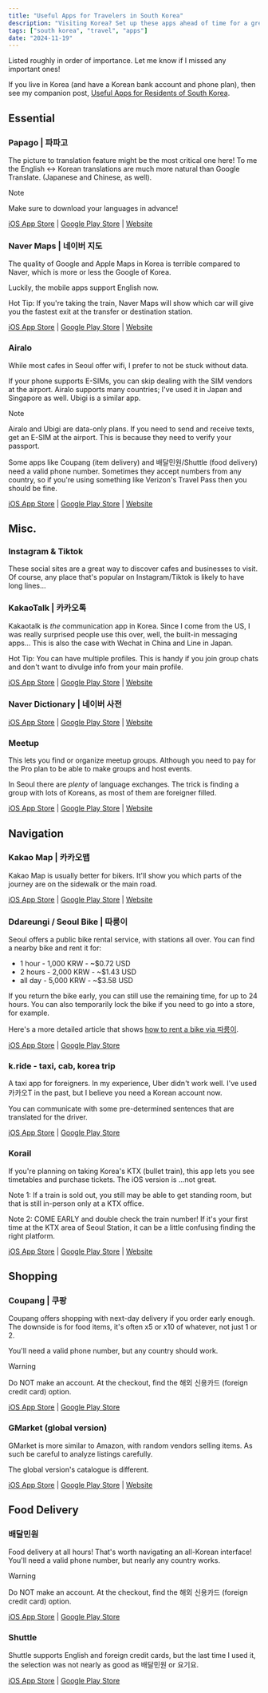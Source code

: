 ```yaml
---
title: "Useful Apps for Travelers in South Korea"
description: "Visiting Korea? Set up these apps ahead of time for a great experience."
tags: ["south korea", "travel", "apps"]
date: "2024-11-19"
---
```


Listed roughly in order of importance. Let me know if I missed any important ones!

If you live in Korea (and have a Korean bank account and phone plan), then see my 
companion post, [Useful Apps for Residents of South Korea](/p/korea-resident-useful-apps).

## Essential

### Papago | 파파고
The picture to translation feature might be the most critical one here!
To me the English <-> Korean translations are much more natural than Google Translate.
(Japanese and Chinese, as well).

> [!note]
> Make sure to download your languages in advance!

[iOS App Store](https://apps.apple.com/us/app/naver-papago-ai-translator/id1147874819)
| [Google Play Store](https://play.google.com/store/apps/details?id=com.naver.labs.translator&hl=en_US)
| [Website](https://papago.naver.com)

### Naver Maps | 네이버 지도
The quality of Google and Apple Maps in Korea is terrible compared to Naver, which is
more or less the Google of Korea.

Luckily, the mobile apps support English now.

Hot Tip: If you're taking the train, Naver Maps will show which car will give you the
fastest exit at the transfer or destination station.

[iOS App Store](https://apps.apple.com/us/app/naver-map-navigation/id311867728)
| [Google Play Store](https://play.google.com/store/apps/details?id=com.nhn.android.nmap&hl=en-US)
| [Website](https://map.naver.com/)

### Airalo
While most cafes in Seoul offer wifi, I prefer to not be stuck without data.

If your phone supports E-SIMs, you can skip dealing with the SIM vendors at the airport.
Airalo supports many countries; I've used it in Japan and Singapore as well.
Ubigi is a similar app.

> [!note]
> Airalo and Ubigi are data-only plans. If you need to send and receive texts,
> get an E-SIM at the airport. This is because they need to verify your passport. 
>
> Some apps like Coupang (item delivery) and 배달민원/Shuttle (food delivery) need a valid phone number.
> Sometimes they accept numbers from any country, so if you're using something like
> Verizon's Travel Pass then you should be fine.

[iOS App Store](https://apps.apple.com/us/app/airalo-esim-travel-internet/id1475911720)
| [Google Play Store](https://play.google.com/store/apps/details?id=com.mobillium.airalo&hl=en_US)
| [Website](https://www.airalo.com/)

## Misc.

### Instagram & Tiktok
These social sites are a great way to discover cafes and businesses to visit.
Of course, any place that's popular on Instagram/Tiktok is likely to have long lines...

### KakaoTalk | 카카오톡
Kakaotalk is *the* communication app in Korea. Since I come from the US,
I was really surprised people use this over, well, the built-in messaging apps...
This is also the case with Wechat in China and Line in Japan.

Hot Tip: You can have multiple profiles.
This is handy if you join group chats and don't want to divulge info from your
main profile.

[iOS App Store](https://apps.apple.com/us/app/kakaotalk/id362057947)
| [Google Play Store](https://play.google.com/store/apps/details?id=com.kakao.talk&hl=en_US)
| [Website](https://www.kakaocorp.com/page/service/service/KakaoTalk)

### Naver Dictionary | 네이버 사전

[iOS App Store](https://apps.apple.com/us/app/naver-dictionary/id673085116)
| [Google Play Store](https://play.google.com/store/apps/details?id=com.nhn.android.naverdic&hl=en-US)
| [Website](https://en.dict.naver.com/#/main)

### Meetup
This lets you find or organize meetup groups.
Although you need to pay for the Pro plan to be able to make groups and host events.

In Seoul there are *plenty* of language exchanges.
The trick is finding a group with lots of Koreans, as most of them are foreigner filled.

[iOS App Store](https://apps.apple.com/us/app/meetup-social-events-groups/id375990038)
| [Google Play Store](https://play.google.com/store/apps/details?id=com.meetup&hl=en_US)
| [Website](https://www.meetup.com/)

## Navigation

###  Kakao Map | 카카오맵
Kakao Map is usually better for bikers. It'll show you which parts of the journey are
on the sidewalk or the main road.

[iOS App Store](https://apps.apple.com/us/app/kakaomap-korea-no-1-map/id304608425)
| [Google Play Store](https://play.google.com/store/apps/details?id=net.daum.android.map&hl=en-US)
| [Website](https://www.kakaocorp.com/page/service/service/KakaoMap?lang=en)

### Ddareungi / Seoul Bike | 따릉이
Seoul offers a public bike rental service, with stations all over.
You can find a nearby bike and rent it for:

- 1 hour - 1,000 KRW - ~\$0.72 USD
- 2 hours - 2,000 KRW - ~\$1.43 USD
- all day - 5,000 KRW - ~\$3.58 USD

If you return the bike early, you can still use the remaining time, for up to 24 hours.
You can also temporarily lock the bike if you need to go into a store, for example.

Here's a more detailed article that shows [how to rent a bike via 따릉이](https://creatrip.com/en/blog/7376).

[iOS App Store](https://apps.apple.com/kr/app/%EC%84%9C%EC%9A%B8%EC%9E%90%EC%A0%84%EA%B1%B0-%EB%94%B0%EB%A6%89%EC%9D%B4/id1037272004)
| [Google Play Store](https://play.google.com/store/apps/details?id=com.dki.spb_android&hl=en)

### k.ride - taxi, cab, korea trip
A taxi app for foreigners. In my experience, Uber didn't work well.
I've used 카카오T in the past, but I believe you need a Korean account now.

You can communicate with some pre-determined sentences that are translated for the driver.

[iOS App Store](https://apps.apple.com/us/app/k-ride-taxi-cab-korea-trip/id6474654222)
| [Google Play Store](https://play.google.com/store/apps/details?id=com.kakaomobility.kride&hl=en_US)

### Korail
If you're planning on taking Korea's KTX (bullet train), this app lets you
see timetables and purchase tickets. The iOS version is ...not great.

Note 1: If a train is sold out, you still may be able to get standing room, but
that is still in-person only at a KTX office.

Note 2: COME EARLY and double check the train number! If it's your first time at the KTX area of Seoul Station,
it can be a little confusing finding the right platform.

[iOS App Store](https://apps.apple.com/us/app/%EC%BD%94%EB%A0%88%EC%9D%BC%ED%86%A14/id1000558562)
| [Google Play Store](https://play.google.com/store/apps/details?id=com.korail.talk&hl=en_US)
| [Website](https://www.letskorail.com/ebizbf/EbizbfForeign_pr16100.do?gubun=1)

## Shopping

### Coupang | 쿠팡
Coupang offers shopping with next-day delivery if you order early enough.
The downside is for food items, it's often x5 or x10 of whatever, not just 1 or 2.

You'll need a valid phone number, but any country should work.

> [!warning]
> Do NOT make an account. At the checkout, find the 해외 신용카드 (foreign credit card) option.

[iOS App Store](https://apps.apple.com/us/app/%EC%BF%A0%ED%8C%A1-coupang/id454434967)
| [Google Play Store](https://play.google.com/store/apps/details?id=com.coupang.mobile&hl=en_US)

### GMarket (global version)
GMarket is more similar to Amazon, with random vendors selling items.
As such be careful to analyze listings carefully.

The global version's catalogue is different.

[iOS App Store](https://apps.apple.com/us/app/gmarket-global-eng-%E4%B8%AD%E6%96%87/id997183005)
| [Google Play Store](https://play.google.com/store/apps/details?id=com.ebay.global.gmarket&hl=en_US)
| [Website](https://global.gmarket.co.kr/Home/Main)

## Food Delivery

### 배달민원
Food delivery at all hours! That's worth navigating an all-Korean interface!
You'll need a valid phone number, but nearly any country works.

> [!warning]
> Do NOT make an account. At the checkout, find the 해외 신용카드 (foreign credit card) option.

[iOS App Store](https://apps.apple.com/kr/app/%EB%B0%B0%EB%8B%AC%EC%9D%98%EB%AF%BC%EC%9B%90/id1456556467)
| [Google Play Store](https://play.google.com/store/apps/details?id=com.hybrid.kicpc&hl=ko)

### Shuttle
Shuttle supports English and foreign credit cards, but the last time I used it,
the selection was not nearly as good as 배달민원 or 요기요.

[iOS App Store](https://apps.apple.com/us/app/shuttle-delivery/id1220751968)
| [Google Play Store](https://play.google.com/store/apps/details?id=com.goshuttle&hl=en_US)
